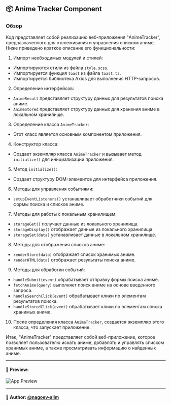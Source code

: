 ## 📦 Anime Tracker Component

### Обзор

Код представляет собой реализацию веб-приложения "AnimeTracker", предназначенного для отслеживания и управления списком аниме. Ниже приведено краткое описание его функциональности:

1. Импорт необходимых модулей и стилей:
  - Импортируются стили из файла `style.scss`.
  - Импортируется функция `toast` из файла `toast.ts`.
  - Импортируется библиотека Axios для выполнения HTTP-запросов.

2. Определение интерфейсов:
  - `AnimeResult` представляет структуру данных для результатов поиска аниме.
  - `AnimeStored` представляет структуру данных для хранения аниме в локальном хранилище.

3. Определение класса `AnimeTracker`:
  - Этот класс является основным компонентом приложения.

4. Конструктор класса:
  - Создает экземпляр класса `AnimeTracker` и вызывает метод `initialize()` для инициализации приложения.

5. Метод `initialize()`:
  - Создает структуру DOM-элементов для интерфейса приложения.

6. Методы для управления событиями:
  - `setupEventListeners()` устанавливает обработчики событий для формы поиска и списков аниме.

7. Методы для работы с локальным хранилищем:
  - `storageGet()` получает данные из локального хранилища.
  - `storageDisplay()` отображает данные из локального хранилища.
  - `storageSet(data)` устанавливает данные в локальном хранилище.

8. Методы для отображения списков аниме:
  - `renderStore(data)` отображает список хранимых аниме.
  - `renderHTML(data)` отображает результаты поиска аниме.

9. Методы для обработки событий:
  - `handleSubmit(event)` обрабатывает отправку формы поиска аниме.
  - `fetchAnime(query)` выполняет поиск аниме на основе введенного запроса.
  - `handleSearchClick(event)` обрабатывает клики по элементам результатов поиска.
  - `handleStoredClick(event)` обрабатывает клики по элементам списка хранимых аниме.

10. После определения класса `AnimeTracker`, создается экземпляр этого класса, что запускает приложение.

Итак, "AnimeTracker" представляет собой веб-приложение, которое позволяет пользователю искать аниме, добавлять и управлять списком хранимых аниме, а также просматривать информацию о найденных аниме.

---

#### 🌄 Preview:

![App Preview](https://lh3.googleusercontent.com/drive-viewer/AITFw-wrpQntTu_sgNPJF9fDWUzz_H6qX-aDOHRBjX8wG6bxi3jLAkiZPoknwciehpQNc4oj79fQh0-uNkz5RfQgxuMfL13Fmg=s1600)


-----

#### 🙌 Author: [@nagoev-alim](https://github.com/nagoev-alim)

